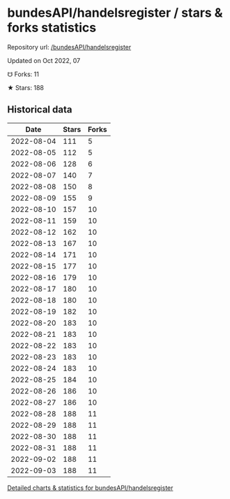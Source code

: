 # bundesAPI/handelsregister / stars & forks statistics

Repository url: [/bundesAPI/handelsregister](https://github.com/bundesAPI/handelsregister)

Updated on Oct 2022, 07

☋ Forks: 11

★ Stars: 188

## Historical data
| Date | Stars | Forks |
|------|-------|-------|
| 2022-08-04 | 111 | 5 | 
| 2022-08-05 | 112 | 5 | 
| 2022-08-06 | 128 | 6 | 
| 2022-08-07 | 140 | 7 | 
| 2022-08-08 | 150 | 8 | 
| 2022-08-09 | 155 | 9 | 
| 2022-08-10 | 157 | 10 | 
| 2022-08-11 | 159 | 10 | 
| 2022-08-12 | 162 | 10 | 
| 2022-08-13 | 167 | 10 | 
| 2022-08-14 | 171 | 10 | 
| 2022-08-15 | 177 | 10 | 
| 2022-08-16 | 179 | 10 | 
| 2022-08-17 | 180 | 10 | 
| 2022-08-18 | 180 | 10 | 
| 2022-08-19 | 182 | 10 | 
| 2022-08-20 | 183 | 10 | 
| 2022-08-21 | 183 | 10 | 
| 2022-08-22 | 183 | 10 | 
| 2022-08-23 | 183 | 10 | 
| 2022-08-24 | 183 | 10 | 
| 2022-08-25 | 184 | 10 | 
| 2022-08-26 | 186 | 10 | 
| 2022-08-27 | 186 | 10 | 
| 2022-08-28 | 188 | 11 | 
| 2022-08-29 | 188 | 11 | 
| 2022-08-30 | 188 | 11 | 
| 2022-08-31 | 188 | 11 | 
| 2022-09-02 | 188 | 11 | 
| 2022-09-03 | 188 | 11 | 


[Detailed charts & statistics for bundesAPI/handelsregister](https://reviewgithub.com/rep/bundesAPI/handelsregister)
